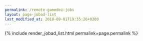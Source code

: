 ```yaml
---
permalink: /remote-gamedev-jobs
layout: page-jobad-list
last_modified_at: 2018-09-01T19:35:26+0200
---
```

{% include render_jobad_list.html permalink=page.permalink %}
